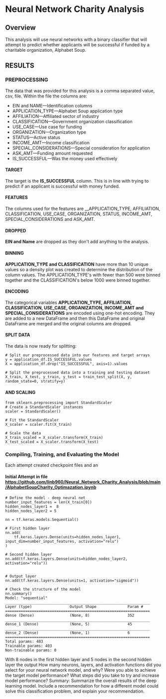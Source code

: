 # Neural Network Charity Analysis
## Overview 
This analysis will use neural networks with a binary classifier that will attempt to predict whether applicants will be successful if funded by a charitable organization, Alphabet Soup.

## RESULTS 
### PREPROCESSING
The data that was provided for this analysis is a comma separated value, csv, file.  Within the file the columns are:
- EIN and NAME—Identification columns
- APPLICATION_TYPE—Alphabet Soup application type
- AFFILIATION—Affiliated sector of industry
- CLASSIFICATION—Government organization classification
- USE_CASE—Use case for funding
- ORGANIZATION—Organization type
- STATUS—Active status
- INCOME_AMT—Income classification
- SPECIAL_CONSIDERATIONS—Special consideration for application
- ASK_AMT—Funding amount requested
- IS_SUCCESSFUL—Was the money used effectively

#### TARGET
The target is the __IS_SUCCESSFUL__ column.  This is in line with trying to predict if an applicant is successful with money funded.

#### FEATURES
The columns used for the features are __APPLICATION_TYPE, AFFILIATION, CLASSIFICATION, USE_CASE, ORGANIZATION, STATUS, INCOME_AMT, SPECIAL_CONSIDERATIONS and ASK_AMT.

#### DROPPED 
__EIN and Name__ are dropped as they don't add anything to the analysis.

#### BINNING
__APPLICATION_TYPE and CLASSIFICATION__ have more than 10 unique values so a density plot was created to determine the distribution of the column values. The APPLICATION_TYPE's with fewer than 500 were binned together and the CLASSIFICATION's below 1000 were binned together.

#### ENCODING
The categorical variables __APPLICATION_TYPE, AFFILIATION, CLASSIFICATION, USE_CASE, ORGANIZATION, INCOME_AMT and SPECIAL_CONSIDERATIONS__ are encoded using one-hot encoding.  They are added to a new DataFrame and then this DataFrame and original DataFrame are merged and the original columns are dropped.

#### SPLIT DATA
The data is now ready for splitting:
```
# Split our preprocessed data into our features and target arrays
y = application_df.IS_SUCCESSFUL.values
X = application_df.drop("IS_SUCCESSFUL", axis=1).values

# Split the preprocessed data into a training and testing dataset
X_train, X_test, y_train, y_test = train_test_split(X, y, random_state=0, stratify=y)
```
#### AND SCALING
```
from sklearn.preprocessing import StandardScaler
# Create a StandardScaler instances
scaler = StandardScaler()

# Fit the StandardScaler
X_scaler = scaler.fit(X_train)

# Scale the data
X_train_scaled = X_scaler.transform(X_train)
X_test_scaled = X_scaler.transform(X_test)
```

### Compiling, Training, and Evaluating the Model

Each attempt created checkpoint files and an 

#### Initial Attempt in file https://github.com/linb960/Neural_Network_Charity_Analysis/blob/main/AlphabetSoupCharity_Optimazation.ipynb
```
# Define the model - deep neural net
number_input_features = len(X_train[0])
hidden_nodes_layer1 =  8
hidden_nodes_layer2 = 5

nn = tf.keras.models.Sequential()

# First hidden layer
nn.add(
    tf.keras.layers.Dense(units=hidden_nodes_layer1, input_dim=number_input_features, activation="relu")
)

# Second hidden layer
nn.add(tf.keras.layers.Dense(units=hidden_nodes_layer2, activation="relu"))


# Output layer
nn.add(tf.keras.layers.Dense(units=1, activation="sigmoid"))

# Check the structure of the model
nn.summary()
Model: "sequential"
_________________________________________________________________
Layer (type)                 Output Shape              Param #   
=================================================================
dense (Dense)                (None, 8)                 352       
_________________________________________________________________
dense_1 (Dense)              (None, 5)                 45        
_________________________________________________________________
dense_2 (Dense)              (None, 1)                 6         
=================================================================
Total params: 403
Trainable params: 403
Non-trainable params: 0
```
With 8 nodes in the first hidden layer and 5 nodes in the second hidden layer the output 
How many neurons, layers, and activation functions did you select for your neural network model, and why?
Were you able to achieve the target model performance?
What steps did you take to try and increase model performance?
Summary: Summarize the overall results of the deep learning model. Include a recommendation for how a different model could solve this classification problem, and explain your recommendation.
